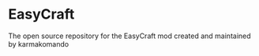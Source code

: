 EasyCraft
=========

The open source repository for the EasyCraft mod created and maintained by karmakomando